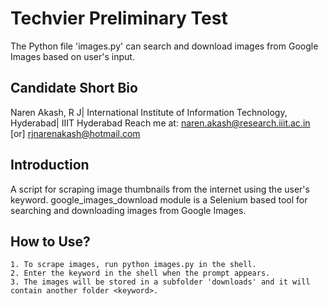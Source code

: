 # Techvier Preliminary Test

The Python file 'images.py' can search and download images from Google Images based on user's input.

## Candidate Short Bio

Naren Akash, R J|
International Institute of Information Technology, Hyderabad| IIIT Hyderabad
Reach me at: naren.akash@research.iiit.ac.in [or] rjnarenakash@hotmail.com

## Introduction

A script for scraping image thumbnails from the internet using the user's keyword. google_images_download module is a Selenium based tool for searching and downloading images from Google Images.

## How to Use?

    1. To scrape images, run python images.py in the shell.
    2. Enter the keyword in the shell when the prompt appears.
    3. The images will be stored in a subfolder 'downloads' and it will contain another folder <keyword>.
